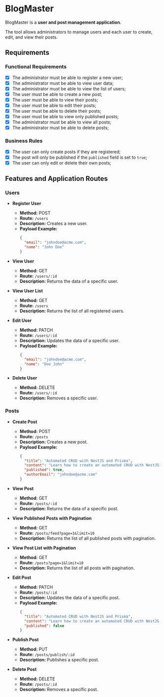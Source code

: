# BlogMaster

BlogMaster is a **user and post management application**.

The tool allows administrators to manage users and each user to create, edit, and view their posts.

## Requirements

### Functional Requirements

- [x] The administrator must be able to register a new user;
- [x] The administrator must be able to view user data;
- [x] The administrator must be able to view the list of users;
- [x] The user must be able to create a new post;
- [x] The user must be able to view their posts;
- [x] The user must be able to edit their posts;
- [x] The user must be able to delete their posts;
- [x] The user must be able to view only published posts;
- [x] The administrator must be able to view all posts;
- [x] The administrator must be able to delete posts;

### Business Rules

- [x] The user can only create posts if they are registered;
- [x] The post will only be published if the `published` field is set to `true`;
- [x] The user can only edit or delete their own posts;

## Features and Application Routes

### Users

- **Register User**

  - **Method:** POST
  - **Route:** `/users`
  - **Description:** Creates a new user.
  - **Payload Example:**
    ```json
    {
      "email": "johndoe@acme.com",
      "name": "John Doe"
    }
    ```

- **View User**
  - **Method:** GET
  - **Route:** `/users/:id`
  - **Description:** Returns the data of a specific user.
- **View User List**

  - **Method:** GET
  - **Route:** `/users`
  - **Description:** Returns the list of all registered users.

- **Edit User**

  - **Method:** PATCH
  - **Route:** `/users/:id`
  - **Description:** Updates the data of a specific user.
  - **Payload Example:**
    ```json
    {
      "email": "johndoe@acme.com",
      "name": "Doe John"
    }
    ```

- **Delete User**
  - **Method:** DELETE
  - **Route:** `/users/:id`
  - **Description:** Removes a specific user.

### Posts

- **Create Post**

  - **Method:** POST
  - **Route:** `/posts`
  - **Description:** Creates a new post.
  - **Payload Example:**
    ```json
    {
      "title": "Automated CRUD with NestJS and Prisma",
      "content": "Learn how to create an automated CRUD with NestJS and Prisma.",
      "published": true,
      "authorEmail": "johndoe@acme.com"
    }
    ```

- **View Post**

  - **Method:** GET
  - **Route:** `/posts/:id`
  - **Description:** Returns the data of a specific post.

- **View Published Posts with Pagination**

  - **Method:** GET
  - **Route:** `/posts/feed?page=1&limit=10`
  - **Description:** Returns the list of all published posts with pagination.

- **View Post List with Pagination**

  - **Method:** GET
  - **Route:** `/posts?page=1&limit=10`
  - **Description:** Returns the list of all posts with pagination.

- **Edit Post**

  - **Method:** PATCH
  - **Route:** `/posts/:id`
  - **Description:** Updates the data of a specific post.
  - **Payload Example:**
    ```json
    {
      "title": "Automated CRUD with NestJS and Prisma",
      "content": "Learn how to create an automated CRUD with NestJS and Prisma.",
      "published": false
    }
    ```

- **Publish Post**

  - **Method:** PUT
  - **Route:** `/posts/publish/:id`
  - **Description:** Publishes a specific post.

- **Delete Post**
  - **Method:** DELETE
  - **Route:** `/posts/:id`
  - **Description:** Removes a specific post.
